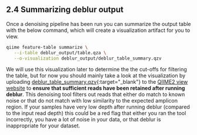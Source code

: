 ## 2.4 Summarizing deblur output

Once a denoising pipeline has been run you can summarize the output table with the below command, which will create a visualization artifact for you to view.

```bash
qiime feature-table summarize \
   --i-table deblur_output/table.qza \
   --o-visualization deblur_output/deblur_table_summary.qzv
```

We will use this visualization later to determine the the cut-offs for filtering the table, but for now you should mainly take a look at the visualization by uploading [deblur_table_summary.qzv](https://view.qiime2.org/?src=repo:results/deblur_table_summary.qzv){:target="_blank"} to the [QIIME2 view website][3] to **ensure that sufficient reads have been retained after running deblur**. This denoising tool filters out reads that either do match to known noise or that do not match with low similarity to the expected amplicon region. If your samples have very low depth after running deblur (compared to the input read depth) this could be a red flag that either you ran the tool incorrectly, you have a lot of noise in your data, or that deblur is inappropriate for your dataset.

[3]: https://view.qiime2.org/
